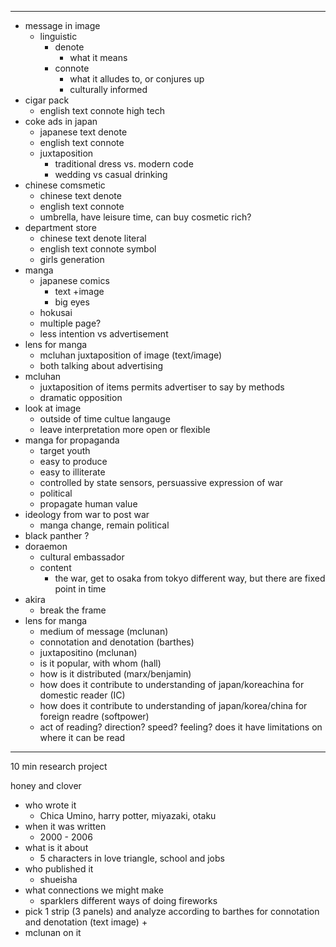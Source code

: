 

---

+ message in image 
    + linguistic 
        + denote
            + what it means 
        + connote 
            + what it alludes to, or conjures up
            + culturally informed
+ cigar pack 
    + english text connote high tech
+ coke ads in japan 
    + japanese text denote
    + english text connote
    + juxtaposition 
        + traditional dress vs. modern code
        + wedding vs casual drinking
+ chinese comsmetic 
    + chinese text denote
    + english text connote
    + umbrella, have leisure time, can buy cosmetic rich?
+ department store 
    + chinese text denote  literal
    + english text connote symbol
    + girls generation
+ manga
    + japanese comics
        + text +image 
        + big eyes
    + hokusai
    + multiple page?
    + less intention vs advertisement
+ lens for manga
    + mcluhan juxtaposition of image (text/image)
    + both talking about advertising
+ mcluhan 
    + juxtaposition of items permits advertiser to say by methods 
    + dramatic opposition
+ look at image 
    + outside of time cultue langauge 
    + leave interpretation more open or flexible
+ manga for propaganda
    + target youth 
    + easy to produce
    + easy to illiterate
    + controlled by state sensors, persuassive expression of war
    + political 
    + propagate human value
+ ideology from war to post war 
    + manga change, remain political
+ black panther ? 
+ doraemon 
    + cultural embassador
    + content 
        + the war, get to osaka from tokyo different way, but there are fixed point in time
+ akira 
    + break the frame
+ lens for manga
    + medium of message (mclunan)
    + connotation and denotation (barthes)
    + juxtapositino (mclunan)
    + is it popular, with whom (hall)
    + how is it distributed (marx/benjamin)
    + how does it contribute to understanding of japan/koreachina for domestic reader (IC)
    + how does it contribute to understanding of japan/korea/china for foreign readre (softpower)
    + act of reading? direction? speed? feeling? does it have limitations on where it can be read


--- 

10 min research project

honey and clover
+ who wrote it
    + Chica Umino, harry potter, miyazaki, otaku
+ when it was written
    + 2000 - 2006
+ what is it about
    + 5 characters in love triangle, school and jobs
+ who published it
    + shueisha
+ what connections we might make
    + sparklers different ways of doing fireworks
+ pick 1 strip (3 panels) and analyze according to barthes for connotation and denotation  (text image)
    + 
+ mclunan on it


